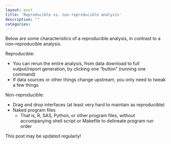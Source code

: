 ```yaml
---
layout: post
title: 'Reproducible vs. non-reproducible analysis'
description: ""
categories: 
---
```


Below are some characteristics of a reproducible analysis, in contrast to a non-reproducible analysis.

Reproducible:

- You can rerun the entire analysis, from data download to full output/report generation, by clicking one “button” (running one command)
- If data sources or other things change upstream, you only need to tweak a few things

Non-reproducible:

- Drag and drop interfaces (at least very hard to maintain as reproducible)
- Naked program files
    - That is, R, SAS, Python, or other program files, without accompanying shell script or Makefile to delineate program run order

This post may be updated regularly!
